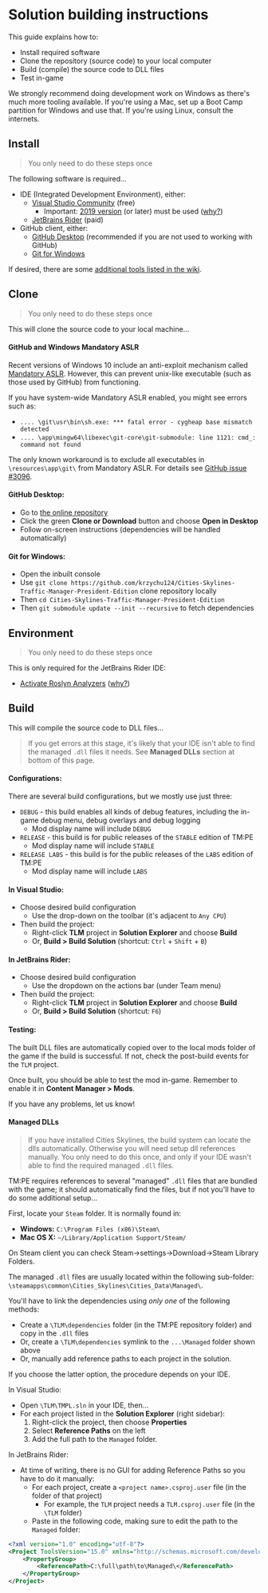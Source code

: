 # Solution building instructions

This guide explains how to:

* Install required software
* Clone the repository (source code) to your local computer
* Build (compile) the source code to DLL files
* Test in-game

We strongly recommend doing development work on Windows as there's much more tooling available. If you're using a Mac, set up a Boot Camp partition for Windows and use that. If you're using Linux, consult the internets.

## Install

> You only need to do these steps once

The following software is required...

* IDE (Integrated Development Environment), either:
    * [Visual Studio Community](https://visualstudio.microsoft.com/vs/) (free)
        * Important: [2019 version](https://docs.microsoft.com/en-us/visualstudio/releases/2019/release-notes) (or later) must be used ([why?](https://github.com/krzychu124/Cities-Skylines-Traffic-Manager-President-Edition/pull/463))
    * [JetBrains Rider](https://www.jetbrains.com/rider/) (paid)
* GitHub client, either:
    * [GitHub Desktop](https://desktop.github.com/) (recommended if you are not used to working with GitHub)
    * [Git for Windows](https://gitforwindows.org/)

If desired, there are some [additional tools listed in the wiki](https://github.com/krzychu124/Cities-Skylines-Traffic-Manager-President-Edition/wiki/Dev-Tools).

## Clone

> You only need to do these steps once

This will clone the source code to your local machine...

#### GitHub and Windows Mandatory ASLR

Recent versions of Windows 10 include an anti-exploit mechanism called [Mandatory ASLR](https://msrc-blog.microsoft.com/2017/11/21/clarifying-the-behavior-of-mandatory-aslr/). However, this can prevent unix-like executable (such as those used by GitHub) from functioning.

If you have system-wide Mandatory ASLR enabled, you might see errors such as:

* `.... \git\usr\bin\sh.exe: *** fatal error - cygheap base mismatch detected`
* `.... \app\mingw64\libexec\git-core\git-submodule: line 1121: cmd_: command not found`

The only known workaround is to exclude all executables in `\resources\app\git\` from Mandatory ASLR. For details see [GitHub issue #3096](https://github.com/desktop/desktop/issues/3096#issuecomment-529138491).

#### GitHub Desktop:

* Go to [the online repository](https://github.com/krzychu124/Cities-Skylines-Traffic-Manager-President-Edition)
* Click the green **Clone or Download** button and choose **Open in Desktop**
* Follow on-screen instructions (dependencies will be handled automatically)

#### Git for Windows:

* Open the inbuilt console
* Use `git clone https://github.com/krzychu124/Cities-Skylines-Traffic-Manager-President-Edition` clone repository locally
* Then `cd Cities-Skylines-Traffic-Manager-President-Edition`
* Then `git submodule update --init --recursive` to fetch dependencies

## Environment

> You only need to do these steps once

This is only required for the JetBrains Rider IDE:

* [Activate Roslyn Analyzers](https://www.jetbrains.com/help/rider/Settings_Roslyn_Analyzers.html) ([why?](https://github.com/krzychu124/Cities-Skylines-Traffic-Manager-President-Edition/pull/463))

## Build

This will compile the source code to DLL files...

> If you get errors at this stage, it's likely that your IDE isn't able to find the managed `.dll` files it needs. See **Managed DLLs** section at bottom of this page.

#### Configurations:

There are several build configurations, but we mostly use just three:

* `DEBUG` - this build enables all kinds of debug features, including the in-game debug menu, debug overlays and debug logging
    * Mod display name will include `DEBUG`
* `RELEASE` - this build is for public releases of the `STABLE` edition of TM:PE
    * Mod display name will include `STABLE`
* `RELEASE LABS` - this build is for the public releases of the `LABS` edition of TM:PE
    * Mod display name will include `LABS`

#### In Visual Studio:

* Choose desired build configuration
    * Use the drop-down on the toolbar (it's adjacent to `Any CPU`)
* Then build the project:
   * Right-click **TLM** project in **Solution Explorer** and choose **Build**
   * Or, **Build > Build Solution** (shortcut: `Ctrl` + `Shift` + `B`)

#### In JetBrains Rider:

* Choose desired build configuration
    * Use the dropdown on the actions bar (under Team menu)
* Then build the project:
   * Right-click **TLM** project in **Solution Explorer** and choose **Build**
   * Or, **Build > Build Solution** (shortcut: `F6`)

#### Testing:

The built DLL files are automatically copied over to the local mods folder of the game if the build is successful. If not, check the post-build events for the `TLM` project.

Once built, you should be able to test the mod in-game. Remember to enable it in **Content Manager > Mods**.

If you have any problems, let us know!

#### Managed DLLs

> If you have installed Cities Skylines, the build system can locate the dlls automatically. Otherwise you will need setup dll references manually. You only need to do this once, and only if your IDE wasn't able to find the required managed `.dll` files.

TM:PE requires references to several "managed" `.dll` files that are bundled with the game; it should automatically find the files, but if not you'll have to do some additional setup...

First, locate your `Steam` folder. It is normally found in:

* **Windows:** `C:\Program Files (x86)\Steam\`
* **Mac OS X:** `~/Library/Application Support/Steam/`

On Steam client you can check Steam->settings->Download->Steam Library Folders.

The managed `.dll` files are usually located within the following sub-folder: `\steamapps\common\Cities_Skylines\Cities_Data\Managed\`.

You'll have to link the dependencies using _only one_ of the following methods:

* Create a `\TLM\dependencies` folder (in the TM:PE repository folder) and copy in the `.dll` files
* Or, create a `\TLM\dependencies` symlink to the `...\Managed` folder shown above
* Or, manually add reference paths to each project in the solution.

If you choose the latter option, the procedure depends on your IDE.

In Visual Studio:

* Open `\TLM\TMPL.sln` in your IDE, then...
* For each project listed in the **Solution Explorer** (right sidebar):
    1. Right-click the project, then choose **Properties**
    2. Select **Reference Paths** on the left
    3. Add the full path to the `Managed` folder.

In JetBrains Rider:

* At time of writing, there is no GUI for adding Reference Paths so you have to do it manually:
    * For each project, create a `<project name>.csproj.user` file (in the folder of that project)
        * For example, the `TLM` project needs a `TLM.csproj.user` file (in the `\TLM` folder)
    * Paste in the following code, making sure to edit the path to the `Managed` folder:
```xml
<?xml version="1.0" encoding="utf-8"?>
<Project ToolsVersion="15.0" xmlns="http://schemas.microsoft.com/developer/msbuild/2003">
    <PropertyGroup>
        <ReferencePath>C:\full\path\to\Managed\</ReferencePath>
    </PropertyGroup>
</Project>
```
